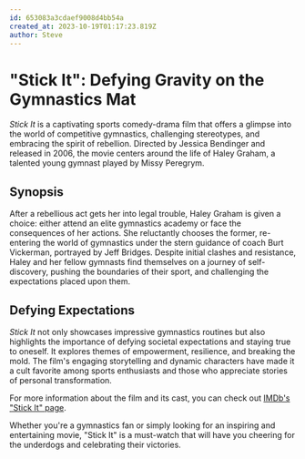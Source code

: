 ```yaml
---
id: 653083a3cdaef9008d4bb54a
created_at: 2023-10-19T01:17:23.819Z
author: Steve
---
```


# "Stick It": Defying Gravity on the Gymnastics Mat

*Stick It* is a captivating sports comedy-drama film that offers a glimpse into the world of competitive gymnastics, challenging stereotypes, and embracing the spirit of rebellion. Directed by Jessica Bendinger and released in 2006, the movie centers around the life of Haley Graham, a talented young gymnast played by Missy Peregrym.

## Synopsis

After a rebellious act gets her into legal trouble, Haley Graham is given a choice: either attend an elite gymnastics academy or face the consequences of her actions. She reluctantly chooses the former, re-entering the world of gymnastics under the stern guidance of coach Burt Vickerman, portrayed by Jeff Bridges. Despite initial clashes and resistance, Haley and her fellow gymnasts find themselves on a journey of self-discovery, pushing the boundaries of their sport, and challenging the expectations placed upon them.

## Defying Expectations

*Stick It* not only showcases impressive gymnastics routines but also highlights the importance of defying societal expectations and staying true to oneself. It explores themes of empowerment, resilience, and breaking the mold. The film's engaging storytelling and dynamic characters have made it a cult favorite among sports enthusiasts and those who appreciate stories of personal transformation.

For more information about the film and its cast, you can check out [IMDb's "Stick It" page](https://www.imdb.com/title/tt0430634/).

Whether you're a gymnastics fan or simply looking for an inspiring and entertaining movie, "Stick It" is a must-watch that will have you cheering for the underdogs and celebrating their victories.

